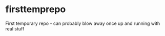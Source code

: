firsttemprepo
=============

First temporary repo - can probably blow away once up and running with real stuff
